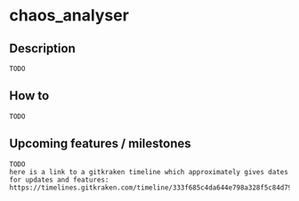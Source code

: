 # chaos_analyser
## Description
    TODO
## How to
    TODO
## Upcoming features / milestones
    TODO
    here is a link to a gitkraken timeline which approximately gives dates for updates and features:
    https://timelines.gitkraken.com/timeline/333f685c4da644e798a328f5c84d79d7